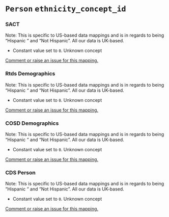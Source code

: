 # `Person` `ethnicity_concept_id`
### SACT
Note: This is specific to US-based data mappings and is in regards to being “Hispanic “ and “Not Hispanic”. All our data is UK-based.
* Constant value set to `0`. Unknown concept

[Comment or raise an issue for this mapping.](https://github.com/answerdigital/oxford-omop-data-mapper/issues/new?title=OMOP%20Person%20table%20ethnicity_concept_id%20field%20SACT%20mapping)
### Rtds Demographics
Note: This is specific to US-based data mappings and is in regards to being “Hispanic “ and “Not Hispanic”. All our data is UK-based.
* Constant value set to `0`. Unknown concept

[Comment or raise an issue for this mapping.](https://github.com/answerdigital/oxford-omop-data-mapper/issues/new?title=OMOP%20Person%20table%20ethnicity_concept_id%20field%20Rtds%20Demographics%20mapping)
### COSD Demographics
Note: This is specific to US-based data mappings and is in regards to being “Hispanic “ and “Not Hispanic”. All our data is UK-based.
* Constant value set to `0`. Unknown concept

[Comment or raise an issue for this mapping.](https://github.com/answerdigital/oxford-omop-data-mapper/issues/new?title=OMOP%20Person%20table%20ethnicity_concept_id%20field%20COSD%20Demographics%20mapping)
### CDS Person
Note: This is specific to US-based data mappings and is in regards to being “Hispanic “ and “Not Hispanic”. All our data is UK-based.
* Constant value set to `0`. Unknown concept

[Comment or raise an issue for this mapping.](https://github.com/answerdigital/oxford-omop-data-mapper/issues/new?title=OMOP%20Person%20table%20ethnicity_concept_id%20field%20CDS%20Person%20mapping)
